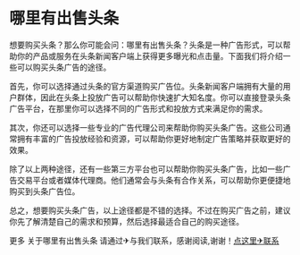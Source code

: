 # 哪里有出售头条

想要购买头条？那么你可能会问：哪里有出售头条？头条是一种广告形式，可以帮助你的产品或服务在头条新闻客户端上获得更多曝光和点击量。下面我们将介绍一些可以购买头条广告的途径。

首先，你可以选择通过头条的官方渠道购买广告位。头条新闻客户端拥有大量的用户群体，因此在头条上投放广告可以帮助你快速扩大知名度。你可以直接登录头条广告平台，在那里你可以选择不同的广告形式和投放方式来满足你的需求。

其次，你还可以选择一些专业的广告代理公司来帮助你购买头条广告。这些公司通常拥有丰富的广告投放经验和资源，可以帮助你更好地制定广告策略并获取更好的效果。

除了以上两种途径，还有一些第三方平台也可以帮助你购买头条广告，比如一些广告交易平台或者媒体代理商。他们通常会与头条有合作关系，可以帮助你更便捷地购买到头条广告位。

总之，想要购买头条广告，以上途径都是不错的选择。不过在购买广告之前，建议你先了解清楚自己的需求和预算，然后选择最适合自己的购买途径。

更多 关于哪里有出售头条 请通过✈与我们联系，感谢阅读,谢谢！[点这里✈联系](https://111.k02.cc)